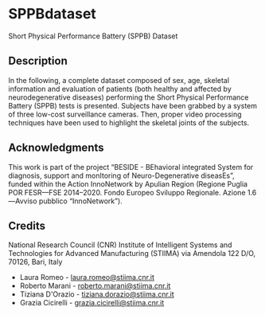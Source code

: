 # SPPBdataset
Short Physical Performance Battery (SPPB) Dataset

## Description
In the following, a complete dataset composed of sex, age, skeletal information and evaluation of patients (both healthy and affected by neurodegenerative diseases) performing the Short Physical Performance Battery (SPPB) tests is presented. Subjects have been grabbed by a system of three low-cost surveillance cameras. Then, proper video processing techniques have been used to highlight the skeletal joints of the subjects.

## Acknowledgments
This work is part of the project “BESIDE - BEhavioral integrated System for diagnosis, support and monItoring of Neuro-Degenerative diseasEs”, funded within the Action InnoNetwork
by Apulian Region (Regione Puglia POR FESR—FSE 2014–2020. Fondo Europeo Sviluppo Regionale. Azione 1.6—Avviso pubblico “InnoNetwork”).

## Credits
National Research Council (CNR)
Institute of Intelligent Systems and Technologies for Advanced Manufacturing (STIIMA)
via Amendola 122 D/O, 70126, Bari, Italy

- Laura Romeo - laura.romeo@stiima.cnr.it
- Roberto Marani - roberto.marani@stiima.cnr.it
- Tiziana D'Orazio - tiziana.dorazio@stiima.cnr.it
- Grazia Cicirelli - grazia.cicirelli@stiima.cnr.it
